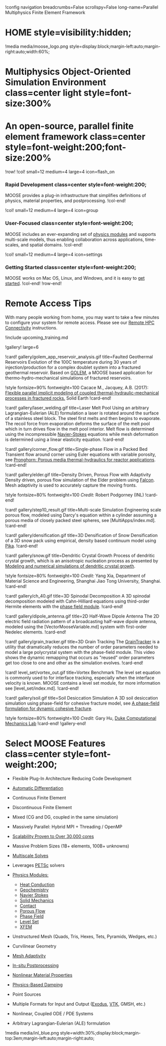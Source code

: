 !config navigation breadcrumbs=False scrollspy=False long-name=Parallel Multiphysics Finite Element Framework

# HOME style=visibility:hidden;

!media media/moose_logo.png style=display:block;margin-left:auto;margin-right:auto;width:60%;

# Multiphysics Object-Oriented Simulation Environment class=center light style=font-size:300%

# An open-source, parallel finite element framework class=center style=font-weight:200;font-size:200%

!row!
!col! small=12 medium=4 large=4 icon=flash_on
### Rapid Development class=center style=font-weight:200;

MOOSE provides a plug-in infrastructure that simplifies definitions of physics, material properties,
and postprocessing.
!col-end!

!col! small=12 medium=4 large=4 icon=group
### User-Focused class=center style=font-weight:200;

MOOSE includes an ever-expanding set of [physics modules](modules/index.md) and supports multi-scale models, thus enabling
collaboration across applications, time-scales, and spatial domains.
!col-end!

!col! small=12 medium=4 large=4 icon=settings
### Getting Started class=center style=font-weight:200;

MOOSE works on Mac OS, Linux, and Windows, and it is easy to [get started](getting_started/index.md).
!col-end!
!row-end!

# Remote Access Tips

With many people working from home, you may want to take a few minutes to configure your system for remote access. Please see our [Remote HPC Connectivity](help/inl/hpc_remote.md) instructions.

!include upcoming_training.md

!gallery! large=6

!card! gallery/golem_app_reservoir_analysis.gif title=Faulted Geothermal Reservoirs
Evolution of the 100C temperature during 30 years of injection/production for a complex doublet
system into a fractured geothermal reservoir. Based on [GOLEM](https://github.com/ajacquey/golem),
a MOOSE based application for thermo-hydro-mechanical simulations of fractured reservoirs.

!style fontsize=90% fontweight=100
Cacace M., Jacquey, A.B. (2017): [Flexible parallel implicit modeling of coupled thermal-hydraulic-mechanical processes in fractured rocks.](https://www.solid-earth.net/8/921/2017/) Solid Earth
!card-end!

!card! gallery/laser_welding.gif title=Laser Melt Pool
Using an arbitrary Lagrangian-Eulerian (ALE) formulation a laser is rotated around the surface of a stainless
steel block. The steel first melts and then begins to evaporate. The recoil force from evaporation
deforms the surface of the melt pool which in turn drives flow in the melt pool interior. Melt flow
is determined using the incompressible [Navier-Stokes](modules/navier_stokes/index.md) equations
while mesh deformation is determined using a linear elasticity equation.
!card-end!

!card! gallery/corner_flow.gif title=Single-phase Flow in a Packed Bed
Transient flow around corner using Euler equations with variable porosity,
see [Pronghorn: Porous media thermal-hydraulics for reactor applications](https://escholarship.org/uc/item/61k9r05w).
!card-end!

!card! gallery/elder.gif title=Density Driven, Porous Flow with Adaptivity
Density driven, porous flow simulation of the Elder problem using [Falcon](https://github.com/idaholab/falcon).  Mesh adaptivity is used to accurately capture the moving fronts.

!style fontsize=80% fontweight=100
*Credit:* Robert Podgorney (INL)
!card-end!

!card! gallery/step10_result.gif title=Multi-scale Simulation
Engineering scale porous flow, modeled using Darcy's equation within a cylinder assuming a porous
media of closely packed steel spheres, see [MultiApps/index.md].
!card-end!

!card! gallery/densification.gif title=3D Densification of Snow
Densification of a 3D snow pack using empirical, density based continuum model using [Pika](https://github.com/idaholab/pika).
!card-end!

!card! gallery/snow.gif title=Dendritic Crystal Growth
Process of dendritic crystal growth, which is an anisotropic nucleation process as presented by
[Modeling and numerical simulations of dendritic crystal growth](https://www.sciencedirect.com/science/article/pii/016727899390120P).

!style fontsize=80% fontweight=100
*Credit:* Yang Xia, Department of Material Science and Engineering,
Shanghai Jiao Tong University, Shanghai.
!card-end!

!card! gallery/ch_40.gif title=3D Spinodal Decomposition
A 3D spinodal decomposition modeled with Cahn-Hilliard equations using third-order Hermite elements with
the [phase field module](modules/phase_field/index.md).
!card-end!

!card! gallery/dipole_antenna.gif title=2D Half-Wave Dipole Antenna
The 2D electric field radiation pattern of a broadcasting half-wave dipole antenna, modeled using
the [VectorMooseVariable.md] system with first-order Nedelec elements.
!card-end!

!card! gallery/grain_tracker.gif title=3D Grain Tracking
The [GrainTracker](GrainTracker.md) is a utility that dramatically reduces the number of order
parameters needed to model a large polycrystal system with the phase-field module. This video shows
the dynamic remapping that occurs as "reused" order parameters get too close to one and other as the
simulation evolves.
!card-end!

!card! level_set/vortex_out.gif title=Vortex Benchmark
The level set equation is commonly used to for interface tracking, especially when the interface
velocity is known. MOOSE contains a level set module, for more information see [level_set/index.md].
!card-end!

!card! gallery/soil.gif title=Soil Desiccation Simulation
A 3D soil desiccation simulation using phase-field for cohesive fracture model, see
[A phase-field formulation for dynamic cohesive fracture](https://arxiv.org/abs/1809.09691).

!style fontsize=80% fontweight=100
*Credit:* Gary Hu, [Duke Computational Mechanics Lab](http://dcml.pratt.duke.edu/)
!card-end!
!gallery-end!

# Select MOOSE Features class=center style=font-weight:200;

- Flexible Plug-In Architecture Reducing Code Development
- [Automatic Differentiation](NonlinearSystem.md)
- Continuous Finite Element
- Discontinuous Finite Element
- Mixed (CG and DG, coupled in the same simulation)
- Massively Parallel: Hybrid MPI + Threading / OpenMP
- [Scalability Proven to Over 30,000 cores](https://ieeexplore.ieee.org/abstract/document/8638143)
- Massive Problem Sizes (1B+ elements, 100B+ unknowns)
- [Multiscale Solves](MultiApps/index.md)
- Leverages [PETSc](https://www.mcs.anl.gov/petsc) solvers
- [Physics Modules:](modules/index.md)

  - [Heat Conduction](HeatConduction.md)
  - [Geochemistry](geochemistry/index.md)
  - [Navier Stokes](NavierStokes/index.md)
  - [Solid Mechanics](syntax/Modules/TensorMechanics/index.md)
  - [Contact](contact/index.md)
  - [Porous Flow](porous_flow/index.md)
  - [Phase Field](phase_field/index.md)
  - [Level Set](level_set/index.md)
  - [XFEM](xfem/index.md)

- Unstructured Mesh (Quads, Tris, Hexes, Tets, Pyramids, Wedges, etc.)
- Curvilinear Geometry
- [Mesh Adaptivity](syntax/Adaptivity/index.md)
- [In-situ Postprocessing](Postprocessors/index.md)
- [Nonlinear Material Properties](examples/ex08_materials.md)
- [Physics-Based Damping](Dampers/index.md)
- Point Sources
- Multiple Formats for Input and Output ([Exodus](Exodus.md), [VTK](VTKOutput.md), GMSH, etc.)
- Nonlinear, Coupled ODE / PDE Systems
- Arbitrary Lagrangian-Eulerian (ALE) formulation

!media media/inl_blue.png style=width:30%;display:block;margin-top:3em;margin-left:auto;margin-right:auto;
